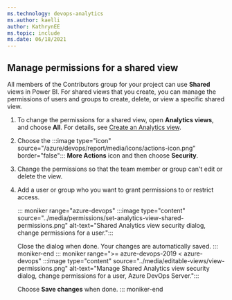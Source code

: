 ```yaml
---
ms.technology: devops-analytics
ms.author: kaelli
author: KathrynEE
ms.topic: include
ms.date: 06/18/2021
---
```



## Manage permissions for a shared view

All members of the Contributors group for your project can use **Shared** views in Power BI. For shared views that you create, you can manage the permissions of users and groups to create, delete, or view a specific shared view.

1. To change the permissions for a shared view, open **Analytics views**, and choose **All**. For details, see [Create an Analytics view](../analytics-views-create.md). 

1. Choose the :::image type="icon" source="/azure/devops/report/media/icons/actions-icon.png" border="false"::: **More Actions** icon and then choose **Security**.

2. Change the permissions so that the team member or group can't edit or delete the view.

3. Add a user or group who you want to grant permissions to or restrict access.

	::: moniker range="azure-devops"
	:::image type="content" source="../media/permissions/set-analytics-view-shared-permissions.png" alt-text="Shared Analytics view security dialog, change permissions for a user.":::

	Close the dialog when done. Your changes are automatically saved.
	::: moniker-end
	::: moniker range=">= azure-devops-2019 < azure-devops"
	:::image type="content" source="../media/editable-views/view-permissions.png" alt-text="Manage Shared Analytics view security dialog, change permissions for a user, Azure DevOps Server.":::

	Choose **Save changes** when done. 
	::: moniker-end
 